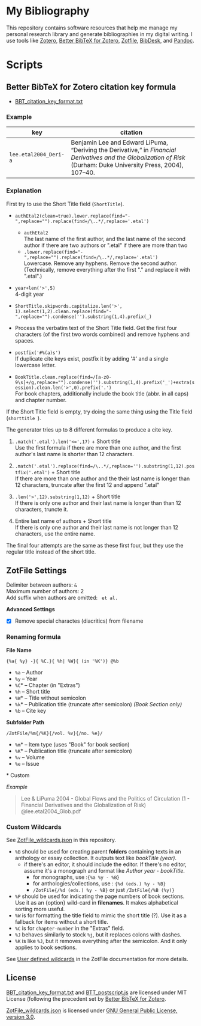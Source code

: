 # My Bibliography

This repository contains software resources that help me manage my personal research library and generate bibliographies in my digital writing. I use tools like [Zotero](https://www.zotero.org "Zotero"), [Better BibTeX for Zotero](https://retorque.re/zotero-better-bibtex/ "Better BibTeX for Zotero"), [Zotfile](https://zotfile.com "Zotfile"), [BibDesk](https://bibdesk.sourceforge.io "BibDesk"), and [Pandoc](https://pandoc.org "Pandoc"). 

# Scripts
## Better BibTeX for Zotero citation key formula  
- [BBT_citation_key_format.txt](BBT_citation_key_format.txt)  

### Example  

| key | citation |
|---|---|
| `lee.etal2004_Deri-a` | Benjamin Lee and Edward LiPuma, “Deriving the Derivative,” in *Financial Derivatives and the Globalization of Risk* (Durham: Duke University Press, 2004), 107–40.  |


### Explanation  

First try to use the Short Title field (`ShortTitle`).

- `authEtal2(clean=true).lower.replace(find="-",replace="").replace(find=/\..*/,replace='.etal')`  
	- `authEtal2`   
	The last name of the first author, and the last name of the second author if there are two authors or ".etal" if there are more than two
	- `.lower.replace(find="-",replace="").replace(find=/\..*/,replace='.etal')`  
	Lowercase. Remove any hyphens. Remove the second author. (Technically, remove everything after the first "." and replace it with ".etal".)   
- `year+len('>',5) `  
	4-digit year
- `ShortTitle.skipwords.capitalize.len('>', 1).select(1,2).clean.replace(find="-",replace="").condense('').substring(1,4).prefix(_)`  
- Process the verbatim text of the Short Title field. Get the first four characters  (of the first two words combined) and remove hyphens and spaces.
- `postfix('#%(a)s')`  
	If duplicate cite keys exist, postfix it by adding '#' and a single lowercase letter.

- `BookTitle.clean.replace(find=/[a-z0-9\s]+/g,replace="").condense('').substring(1,4).prefix('_')+extra(session).clean.len('>',0).prefix('.')`  
	For book chapters, additionally include the book title (abbr. in all caps) and chapter number. 

If the Short Title field is empty, try doing the same thing using the Title field (`shorttitle `).

The generator tries up to 8 different formulas to produce a cite key. 

1. `.match('.etal').len('<=',17)` + Short title  
	Use the first formula if there are more than one author, and the first author's last name is shorter than 12 characters.  

	[//]: # ( the lengths of .etal is five ... 17-5=12)

2. `.match('.etal').replace(find=/\..*/,replace='').substring(1,12).postfix('.etal')` + Short title  
	If there are more than one author and the their last name is longer than 12 characters, truncate after the first 12 and append ".etal"

3. `.len('>',12).substring(1,12)` + Short title  
	If there is only one author and their last name is longer than than 12 characters, truncte it.

4. Entire last name of authors + Short title  
	If there is only one author and their last name is not longer than 12 characters, use the entire name.

The final four attempts are the same as these first four, but they use the regular title instead of the short title.


## ZotFile Settings

Delimiter between authors: ` & `  
Maximum number of authors: 2  
Add suffix when authors are omitted: ` et al.`  

**Advanced Settings**  
- [x] Remove special charactes (diacritics) from filename

[//]: # (This setting applies to file names only, not folder names)



### Renaming formula  

**File Name**  

```
{%a{ %y} -}{ %C.}{ %h| %W}{ (in '%K')} @%b
```

- `%a` – Author  
- `%y` – Year  
- `%C`\* – Chapter (in "Extras")  
- `%h` – Short title  
- `%W`\* – Title without semicolon  
- `%k`\* – Publication title (truncate after semicolon) *(Book Section only)*
- `%b` – Cite key    

[//]: # (`%W` may be redundant of `%t` = `titleFormated`)  

**Subfolder Path**  
```
/ZotFile/%m{/%K}{/vol. %v}{/no. %e}/
```

- `%m`\* – Item type (uses "Book" for book section)  
- `%K`\* – Publication title (truncate after semicolon)
- `%v` – Volume
- `%e` – Issue

\* Custom  

*Example*  

> Lee & LiPuma 2004 - Global Flows and the Politics of Circulation (1 - Financial Derivatives and the Globalization of Risk) @lee.etal2004_Glob.pdf

### Custom Wildcards

See [ZotFile_wildcards.json](ZotFile_wildcards.json) in this repository.

- `%B` should be used for creating parent **folders** containing texts in an anthology or essay collection. It outputs text like *bookTitle (year)*.
    - if there's an editor, it should include the editor. If there's no editor, assume it's a monograph and format like *Author year - bookTitle*. 
        -  for monographs, use :`{%a %y - %B}` 
        - for anthologies/collections, use : `{%d (eds.) %y - %B}`
        - `/ZotFile{/%d (eds.) %y - %B}` or just `/ZotFile{/%B (%y)}`
- `%P` should be used for indicating the page numbers of book sections. Use it as an {option} wild-card in **filenames**. It makes alphabetical sorting more useful.
- `%W` is for formatting the title field to mimic the short title (?). Use it as a fallback for items without a short title.
- `%C` is for `chapter-number` in the "Extras" field.
- `%J` behaves similarly to stock `%j`, but it replaces colons with dashes.
- `%K` is like `%J`, but it removes everything after the semicolon. And it only applies to book sections.


See [User defined wildcards](http://zotfile.com/#user-defined-wildcards) in the ZotFile documentation for more details.

## License
[BBT_citation_key_format.txt](BBT_citation_key_format.txt) and [BTT_postscript.js](BTT_postscript.js) are licensed under MIT License (following the precedent set by [Better BibTeX for Zotero](https://github.com/retorquere/zotero-better-bibtex/blob/master/LICENSE "zotero-better-bibtex/LICENSE").  

[ZotFile_wildcards.json](ZotFile_wildcards.json) is licensed under [GNU General Public License, version 3.0](https://github.com/jlegewie/zotfile#license "zotfile#license").  